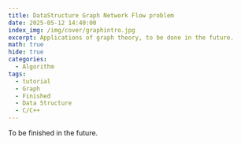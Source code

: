 ```yaml
---
title: DataStructure Graph Network Flow problem
date: 2025-05-12 14:40:00
index_img: /img/cover/graphintro.jpg
excerpt: Applications of graph theory, to be done in the future.
math: true
hide: true
categories:
  - Algorithm
tags:
  - tutorial
  - Graph
  - Finished
  - Data Structure
  - C/C++
---
```


To be finished in the future.
